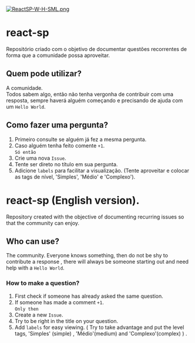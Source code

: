 [![ReactSP-W-H-SML.png](https://s14.postimg.org/ri184ge75/React_SP_W_H_SML.png)](https://postimg.org/image/68dltlxwd/)

# react-sp
Repositório criado com o objetivo de documentar questões recorrentes de forma que a comunidade possa aproveitar.

## Quem pode utilizar? 
A comunidade.  
Todos sabem algo, então não tenha vergonha de contribuir com uma resposta, sempre haverá alguém começando e precisando de ajuda com um `Hello World`.

## Como fazer uma pergunta?

1. Primeiro consulte se alguém já fez a mesma pergunta.
2. Caso alguém tenha feito comente `+1`.     
`Só então`   
3. Crie uma nova `Issue`.    
4. Tente ser direto no título em sua pergunta.
5. Adicione `labels` para facilitar a visualização. (Tente aproveitar e colocar as tags de nível, 'Simples', 'Médio' e 'Complexo').

# react-sp (English version).
Repository created with the objective of documenting recurring issues so that the community can enjoy.

## Who can use? 
The community. 
Everyone knows something, then do not be shy to contribute a response , there will always be someone starting out and need help with a   `Hello World`.

### How to make a question?

1. First check if someone has already asked the same question.
2. If someone has made a comment `+1`.      
`Only then`      
3. Create a new `Issue`.    
4. Try to be right in the title on your question.
5. Add `labels` for easy viewing. ( Try to take advantage and put the level tags, 'Simples' (simple) , 'Médio'(medium) and 'Complexo'(complex) ) .
